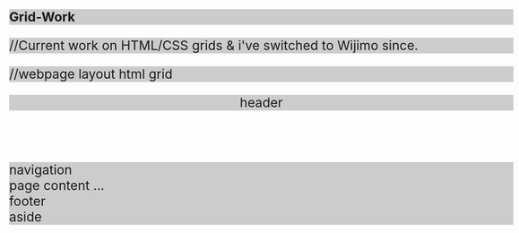 # Grid-Work
//Current work on HTML/CSS grids & i've switched to Wijimo since.

//webpage layout html grid
<!doctype html>
<html>
<head>
<meta charset="UTF-8">
<title>CSS3 Grid layout BP</title>
<style>
body {
    display: -ms-grid;
    -ms-grid-columns: 200px 10px 1fr 10px 200px;
    -ms-grid-rows: 100px 10px 1fr 10px 100px;
    margin: 0px;
    height: 100vh;
    min-width: 900px;
}
body > * { background: #CCC; font-size: 23px; }
header { -ms-grid-column-span: 5; -ms-grid-row: 1; }
nav { -ms-grid-column: 1; -ms-grid-row: 3; }
#content { -ms-grid-column: 3; -ms-grid-row: 3; }
aside { -ms-grid-column: 5; -ms-grid-row: 3; }
footer { -ms-grid-row: 5; -ms-grid-column-span: 5; }
</style>
</head>
<body>
  <header>header</header>
  <nav>navigation</nav>
  <div id="content">page content ...</div>
  <footer>footer</footer>
  <aside>aside</aside>
</body>
</html>

